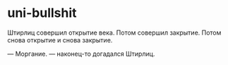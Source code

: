 # uni-bullshit
Штирлиц совершил открытие века. Потом совершил закрытие. Потом снова открытие и снова закрытие.

— Моргание. — наконец-то догадался Штирлиц.

